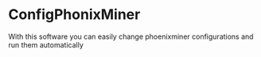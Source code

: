 # ConfigPhonixMiner
With this software you can easily change phoenixminer configurations and run them automatically
